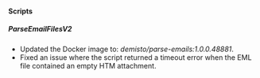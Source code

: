 
#### Scripts
##### ParseEmailFilesV2
- Updated the Docker image to: *demisto/parse-emails:1.0.0.48881*.
- Fixed an issue where the script returned a timeout error when the EML file contained an empty HTM attachment.